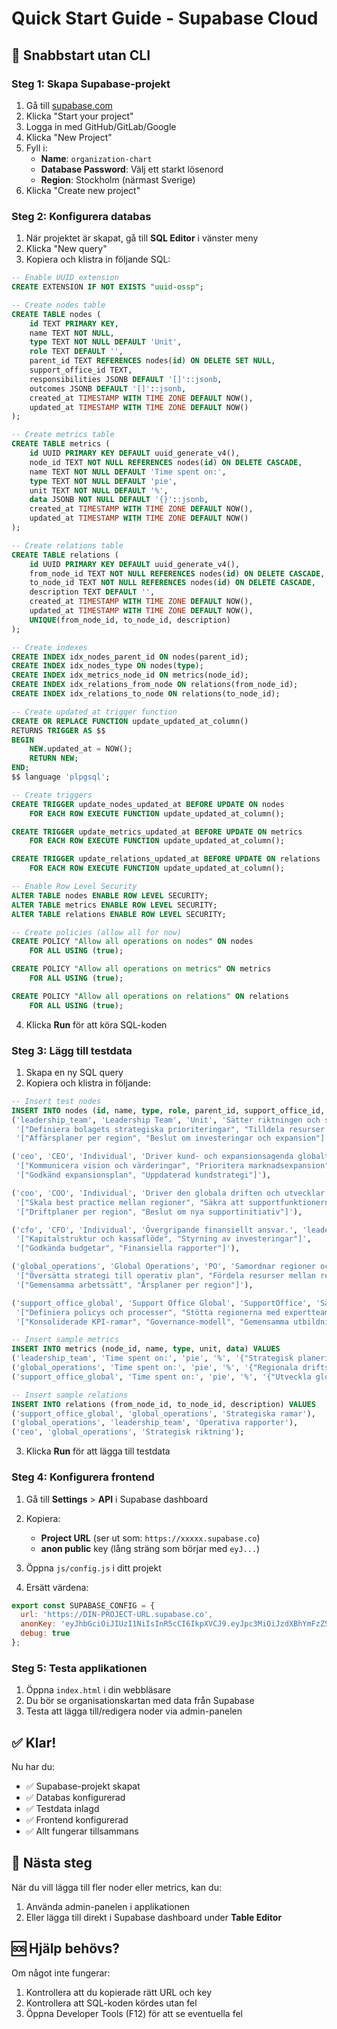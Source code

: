 # Quick Start Guide - Supabase Cloud

## 🚀 Snabbstart utan CLI

### Steg 1: Skapa Supabase-projekt
1. Gå till [supabase.com](https://supabase.com)
2. Klicka "Start your project" 
3. Logga in med GitHub/GitLab/Google
4. Klicka "New Project"
5. Fyll i:
   - **Name**: `organization-chart`
   - **Database Password**: Välj ett starkt lösenord
   - **Region**: Stockholm (närmast Sverige)
6. Klicka "Create new project"

### Steg 2: Konfigurera databas
1. När projektet är skapat, gå till **SQL Editor** i vänster meny
2. Klicka "New query"
3. Kopiera och klistra in följande SQL:

```sql
-- Enable UUID extension
CREATE EXTENSION IF NOT EXISTS "uuid-ossp";

-- Create nodes table
CREATE TABLE nodes (
    id TEXT PRIMARY KEY,
    name TEXT NOT NULL,
    type TEXT NOT NULL DEFAULT 'Unit',
    role TEXT DEFAULT '',
    parent_id TEXT REFERENCES nodes(id) ON DELETE SET NULL,
    support_office_id TEXT,
    responsibilities JSONB DEFAULT '[]'::jsonb,
    outcomes JSONB DEFAULT '[]'::jsonb,
    created_at TIMESTAMP WITH TIME ZONE DEFAULT NOW(),
    updated_at TIMESTAMP WITH TIME ZONE DEFAULT NOW()
);

-- Create metrics table
CREATE TABLE metrics (
    id UUID PRIMARY KEY DEFAULT uuid_generate_v4(),
    node_id TEXT NOT NULL REFERENCES nodes(id) ON DELETE CASCADE,
    name TEXT NOT NULL DEFAULT 'Time spent on:',
    type TEXT NOT NULL DEFAULT 'pie',
    unit TEXT NOT NULL DEFAULT '%',
    data JSONB NOT NULL DEFAULT '{}'::jsonb,
    created_at TIMESTAMP WITH TIME ZONE DEFAULT NOW(),
    updated_at TIMESTAMP WITH TIME ZONE DEFAULT NOW()
);

-- Create relations table
CREATE TABLE relations (
    id UUID PRIMARY KEY DEFAULT uuid_generate_v4(),
    from_node_id TEXT NOT NULL REFERENCES nodes(id) ON DELETE CASCADE,
    to_node_id TEXT NOT NULL REFERENCES nodes(id) ON DELETE CASCADE,
    description TEXT DEFAULT '',
    created_at TIMESTAMP WITH TIME ZONE DEFAULT NOW(),
    updated_at TIMESTAMP WITH TIME ZONE DEFAULT NOW(),
    UNIQUE(from_node_id, to_node_id, description)
);

-- Create indexes
CREATE INDEX idx_nodes_parent_id ON nodes(parent_id);
CREATE INDEX idx_nodes_type ON nodes(type);
CREATE INDEX idx_metrics_node_id ON metrics(node_id);
CREATE INDEX idx_relations_from_node ON relations(from_node_id);
CREATE INDEX idx_relations_to_node ON relations(to_node_id);

-- Create updated_at trigger function
CREATE OR REPLACE FUNCTION update_updated_at_column()
RETURNS TRIGGER AS $$
BEGIN
    NEW.updated_at = NOW();
    RETURN NEW;
END;
$$ language 'plpgsql';

-- Create triggers
CREATE TRIGGER update_nodes_updated_at BEFORE UPDATE ON nodes
    FOR EACH ROW EXECUTE FUNCTION update_updated_at_column();

CREATE TRIGGER update_metrics_updated_at BEFORE UPDATE ON metrics
    FOR EACH ROW EXECUTE FUNCTION update_updated_at_column();

CREATE TRIGGER update_relations_updated_at BEFORE UPDATE ON relations
    FOR EACH ROW EXECUTE FUNCTION update_updated_at_column();

-- Enable Row Level Security
ALTER TABLE nodes ENABLE ROW LEVEL SECURITY;
ALTER TABLE metrics ENABLE ROW LEVEL SECURITY;
ALTER TABLE relations ENABLE ROW LEVEL SECURITY;

-- Create policies (allow all for now)
CREATE POLICY "Allow all operations on nodes" ON nodes
    FOR ALL USING (true);

CREATE POLICY "Allow all operations on metrics" ON metrics
    FOR ALL USING (true);

CREATE POLICY "Allow all operations on relations" ON relations
    FOR ALL USING (true);
```

4. Klicka **Run** för att köra SQL-koden

### Steg 3: Lägg till testdata
1. Skapa en ny SQL query
2. Kopiera och klistra in följande:

```sql
-- Insert test nodes
INSERT INTO nodes (id, name, type, role, parent_id, support_office_id, responsibilities, outcomes) VALUES
('leadership_team', 'Leadership Team', 'Unit', 'Sätter riktningen och säkrar att hela verksamheten arbetar mot samma mål.', null, null, 
 '["Definiera bolagets strategiska prioriteringar", "Tilldela resurser mellan regioner och supportorganisation"]',
 '["Affärsplaner per region", "Beslut om investeringar och expansion"]'),

('ceo', 'CEO', 'Individual', 'Driver kund- och expansionsagenda globalt.', 'leadership_team', null,
 '["Kommunicera vision och värderingar", "Prioritera marknadsexpansion"]',
 '["Godkänd expansionsplan", "Uppdaterad kundstrategi"]'),

('coo', 'COO', 'Individual', 'Driver den globala driften och utvecklar regionernas kapacitet.', 'leadership_team', null,
 '["Skala best practice mellan regioner", "Säkra att supportfunktionerna levererar"]',
 '["Driftplaner per region", "Beslut om nya supportinitiativ"]'),

('cfo', 'CFO', 'Individual', 'Övergripande finansiellt ansvar.', 'leadership_team', null,
 '["Kapitalstruktur och kassaflöde", "Styrning av investeringar"]',
 '["Godkända budgetar", "Finansiella rapporter"]'),

('global_operations', 'Global Operations', 'PO', 'Samordnar regioner och supportorganisation globalt.', 'coo', 'support_office_global',
 '["Översätta strategi till operativ plan", "Fördela resurser mellan regioner"]',
 '["Gemensamma arbetssätt", "Årsplaner per region"]'),

('support_office_global', 'Support Office Global', 'SupportOffice', 'Sätter globala standarder och ger expertis till regionerna.', 'global_operations', null,
 '["Definiera policys och processer", "Stötta regionerna med expertteam", "Vakta varumärke och säkerhetsnivå"]',
 '["Konsoliderade KPI-ramar", "Governance-modell", "Gemensamma utbildningspaket"]');

-- Insert sample metrics
INSERT INTO metrics (node_id, name, type, unit, data) VALUES
('leadership_team', 'Time spent on:', 'pie', '%', '{"Strategisk planering": 35, "Ledningsmöten": 25, "Resursallokering": 20, "Riskanalys": 15, "Extern kommunikation": 5}'),
('global_operations', 'Time spent on:', 'pie', '%', '{"Regionala driftsforum": 30, "Incidentuppföljningar": 25, "Strategi till operation": 20, "Resursfördelning": 15, "Best practice delning": 10}'),
('support_office_global', 'Time spent on:', 'pie', '%', '{"Utveckla globala manualer": 35, "Cross-region projekt": 25, "Koordinera utbildningar": 20, "Governance & standarder": 15, "Expertstöd till regioner": 5}');

-- Insert sample relations
INSERT INTO relations (from_node_id, to_node_id, description) VALUES
('support_office_global', 'global_operations', 'Strategiska ramar'),
('global_operations', 'leadership_team', 'Operativa rapporter'),
('ceo', 'global_operations', 'Strategisk riktning');
```

3. Klicka **Run** för att lägga till testdata

### Steg 4: Konfigurera frontend
1. Gå till **Settings** > **API** i Supabase dashboard
2. Kopiera:
   - **Project URL** (ser ut som: `https://xxxxx.supabase.co`)
   - **anon public** key (lång sträng som börjar med `eyJ...`)

3. Öppna `js/config.js` i ditt projekt
4. Ersätt värdena:

```javascript
export const SUPABASE_CONFIG = {
  url: 'https://DIN-PROJECT-URL.supabase.co',
  anonKey: 'eyJhbGciOiJIUzI1NiIsInR5cCI6IkpXVCJ9.eyJpc3MiOiJzdXBhYmFzZSIsInJlZiI6ImNpaGdwdGNmaGFldWp4aHB2YW1lIiwicm9sZSI6ImFub24iLCJpYXQiOjE3NTk1MDUyMzMsImV4cCI6MjA3NTA4MTIzM30.ZnGwhkJ6tJWV_jyKMOQ7NE8oS0iZTmR7u3171KpX_SU',
  debug: true
};
```

### Steg 5: Testa applikationen
1. Öppna `index.html` i din webbläsare
2. Du bör se organisationskartan med data från Supabase
3. Testa att lägga till/redigera noder via admin-panelen

## ✅ Klar!

Nu har du:
- ✅ Supabase-projekt skapat
- ✅ Databas konfigurerad
- ✅ Testdata inlagd
- ✅ Frontend konfigurerad
- ✅ Allt fungerar tillsammans

## 🔧 Nästa steg

När du vill lägga till fler noder eller metrics, kan du:
1. Använda admin-panelen i applikationen
2. Eller lägga till direkt i Supabase dashboard under **Table Editor**

## 🆘 Hjälp behövs?

Om något inte fungerar:
1. Kontrollera att du kopierade rätt URL och key
2. Kontrollera att SQL-koden kördes utan fel
3. Öppna Developer Tools (F12) för att se eventuella fel
